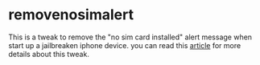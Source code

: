 # removenosimalert
This is a tweak to remove the "no sim card installed" alert message when start up a jailbreaken iphone device.
you can read this [article](http://blog.csdn.net/lone520/article/details/50944288) for more details about this tweak.
